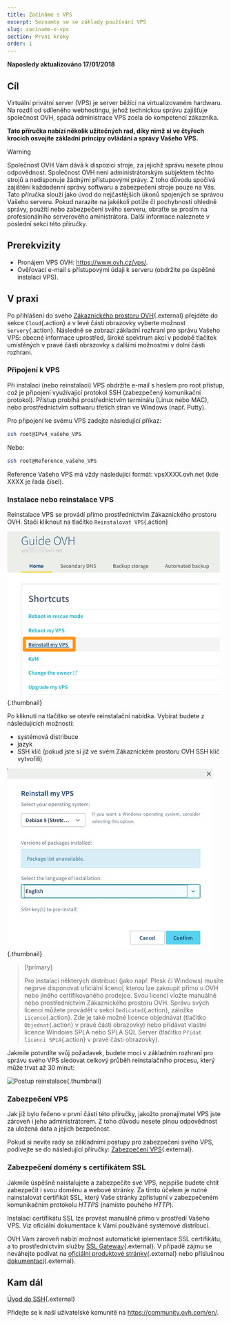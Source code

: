 ```yaml
---
title: Začínáme s VPS
excerpt: Seznamte se se základy používání VPS
slug: zaciname-s-vps
section: První kroky
order: 1
---
```


**Naposledy aktualizováno 17/01/2018**
 
## Cíl

Virtuální privátní server (VPS) je server běžící na virtualizovaném hardwaru. Na rozdíl od sdíleného webhostingu, jehož technickou správu zajišťuje společnost OVH, spadá administrace VPS zcela do kompetencí zákazníka.

**Tato příručka nabízí několik užitečných rad, díky nimž si ve čtyřech krocích osvojíte základní principy ovládání a správy Vašeho VPS.**


> [!warning]
>
> Společnost OVH Vám dává k dispozici stroje, za jejichž správu nesete plnou odpovědnost. Společnost OVH není administrátorským subjektem těchto strojů a nedisponuje žádnými přístupovými právy. Z toho důvodu spočívá zajištění každodenní správy softwaru a zabezpečení stroje pouze na Vás. Tato příručka slouží jako úvod do nejčastějších úkonů spojených se správou Vašeho serveru. Pokud narazíte na jakékoli potíže či pochybnosti ohledně správy, použití nebo zabezpečení svého serveru, obraťte se prosím na profesionálního serverového aministrátora. Další informace naleznete v poslední sekci této příručky.
> 


## Prerekvizity

- Pronájem VPS OVH: <https://www.ovh.cz/vps/>.
- Ověřovací e-mail s přístupovými údaji k serveru (obdržíte po úspěšné instalaci VPS).


## V praxi

Po přihlášení do svého [Zákaznického prostoru OVH](https://www.ovh.com/auth/?action=gotomanager){.external} přejděte do sekce `Cloud`{.action} a v levé části obrazovky vyberte možnost `Servery`{.action}. Následně se zobrazí základní rozhraní pro správu Vašeho VPS: obecné informace uprostřed, široké spektrum akcí v podobě tlačítek umístěných v pravé části obrazovky s dalšími možnostmi v dolní části rozhraní.

### Připojení k VPS

Při instalaci (nebo reinstalaci) VPS obdržíte e-mail s heslem pro root přístup, což je připojení využívající protokol SSH (zabezpečený komunikační protokol). Přístup probíhá prostřednictvím terminálu (Linux nebo MAC), nebo prostřednictvím softwaru třetích stran ve Windows (např. Putty).

Pro připojení ke svému VPS zadejte následující příkaz:

```sh
ssh root@IPv4_vašeho_VPS
```

Nebo:

```sh
ssh root@Reference_vašeho_VPS
```

Reference Vašeho VPS má vždy následující formát: vpsXXXX.ovh.net (kde XXXX je řada čísel).


### Instalace nebo reinstalace VPS

Reinstalace VPS se provádí přímo prostřednictvím Zákaznického prostoru OVH. Stačí kliknout na tlačítko `Reinstalovat VPS`{.action}

![Reinstalace VPS](images/reinstall_manager.png){.thumbnail}

Po kliknutí na tlačítko se otevře reinstalační nabídka. Vybírat budete z následujících možností:

- systémová distribuce
- jazyk
- SSH klíč (pokud jste si již ve svém Zákaznickém prostoru OVH SSH klíč vytvořili)

![Reinstalační nabídka](images/reinstall_menu.png){.thumbnail}

> [!primary]
>
> Pro instalaci některých distribucí (jako např. Plesk či Windows) musíte nejprve disponovat oficiální licencí, kterou lze zakoupit přímo u OVH nebo jiného certifikovaného prodejce. Svou licenci vložte manuálně nebo prostřednictvím Zákaznického prostoru OVH. Správu svých licencí můžete provádět v sekci `Dedicated`{.action}, záložka `Licence`{.action}.
Zde je také možné licence objednávat (tlačítko `Objednat`{.action} v pravé části obrazovky) nebo přidávat vlastní licence Windows SPLA nebo SPLA SQL Server (tlačítko `Přidat licenci SPLA`{.action} v pravé části obrazovky).
> 

Jakmile potvrdíte svůj požadavek, budete moci v základním rozhraní pro správu svého VPS sledovat celkový průběh reinstalačního procesu, který může trvat až 30 minut:

![Postup reinstalace](images/reinstall_task.png){.thumbnail}


### Zabezpečení VPS

Jak již bylo řečeno v první části této příručky, jakožto pronajímatel VPS jste zároveň i jeho administrátorem. Z toho důvodu nesete plnou odpovědnost za uložená data a jejich bezpečnost.

Pokud si nevíte rady se základními postupy pro zabezpečení svého VPS, podívejte se do následující příručky: [Zabezpečení VPS](https://docs.ovh.com/fr/vps/conseils-securisation-vps/){.external}.


### Zabezpečení domény s certifikátem SSL

Jakmile úspěšně naistalujete a zabezpečíte své VPS, nejspíše budete chtít zabezpečit i svou doménu a webové stránky. Za tímto účelem je nutné nainstalovat certifikát SSL, který Vaše stránky zpřístupní v zabezpečeném komunikačním protokolu *HTTPS* (namísto pouhého *HTTP*).

Instalaci certifikátu SSL lze provést manuálně přímo v prostředí Vašeho VPS. Viz oficiální dokumentace k Vámi používáné systémové distribuci.

OVH Vám zároveň nabízí možnost automatické iplementace SSL certifikátu, a to prostřednictvím služby [SSL Gateway](https://www.ovh.cz/ssl-gateway/){.external}. V případě zájmu se neváhejte podívat na [oficiální produktové stránky](https://www.ovh.cz/ssl-gateway/){.external} nebo příslušnou [dokumentaci](https://docs.ovh.com/cz/cs/ssl-gateway/objednani-sluzby-ssl-gateway/){.external}.

## Kam dál

[Úvod do SSH](https://docs.ovh.com/fr/dedicated/ssh-introduction/){.external}

Přidejte se k naší uživatelské komunitě na <https://community.ovh.com/en/>.
